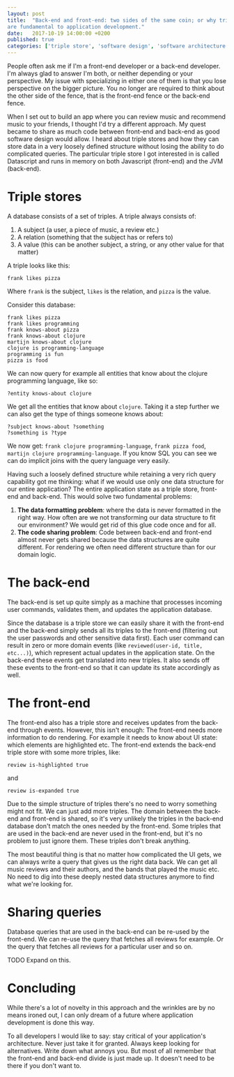 ```yaml
---
layout: post
title:  "Back-end and front-end: two sides of the same coin; or why triple stores 
are fundamental to application development."
date:   2017-10-19 14:00:00 +0200
published: true
categories: ['triple store', 'software design', 'software architecture', 'database']
---
```

People often ask me if I'm a front-end developer or a back-end developer. I'm
always glad to answer I'm both, or neither depending or your perspective. My
issue with specializing in either one of them is that you lose perspective on
the bigger picture. You no longer are required to think about the other side of
the fence, that is the front-end fence or the back-end fence.

When I set out to build an app where you can review music and recommend music to
your friends, I thought I'd try a different approach. My quest became to share
as much code between front-end and back-end as good software design would allow.
I heard about triple stores and how they can store data in a very loosely
defined structure without losing the ability to do complicated queries. The
particular triple store I got interested in is called Datascript and runs in
memory on both Javascript (front-end) and the JVM (back-end).

# Triple stores 

A database consists of a set of triples. A triple always consists of:

1. A subject (a user, a piece of music, a review etc.)
2. A relation (something that the subject has or refers to)
3. A value (this can be another subject, a string, or any other value for that matter)

A triple looks like this:

`frank likes pizza`

Where `frank` is the subject, `likes` is the relation, and `pizza` is the value.

Consider this database:

```
frank likes pizza
frank likes programming
frank knows-about pizza
frank knows-about clojure
martijn knows-about clojure
clojure is programming-language
programming is fun
pizza is food
```

We can now query for example all entities that know about the clojure
programming language, like so:

```
?entity knows-about clojure
```

We get all the entities that know about `clojure`. Taking it a step further we
can also get the type of things someone knows about:

```
?subject knows-about ?something
?something is ?type
```

We now get: `frank clojure programming-language`, `frank pizza food`, `martijn
clojure programming-language`. If you know SQL you can see we can do implicit
joins with the query language very easily.

Having such a loosely defined structure while retaining a very rich query
capability got me thinking: what if we would use only one data structure for our
entire application? The entire application state as a triple store, front-end
and back-end. This would solve two fundamental problems:

1. **The data formatting problem**: where the data is never formatted in the right
   way. How often are we not transforming our data structure to fit our
   environment? We would get rid of this glue code once and for all.
2. **The code sharing problem**: Code between back-end and front-end almost
   never gets shared because the data structures are quite different. For
   rendering we often need different structure than for our domain logic. 

# The back-end

The back-end is set up quite simply as a machine that processes incoming user
commands, validates them, and updates the application database.

Since the database is a triple store we can easily share it with the front-end
and the back-end simply sends all its triples to the front-end (filtering out
the user passwords and other sensitive data first). Each user command can result
in zero or more domain events (like `reviewed(user-id, title, etc...)`), which
represent actual updates in the application state. On the back-end these events
get translated into new triples. It also sends off these events to the front-end
so that it can update its state accordingly as well.

# The front-end

The front-end also has a triple store and receives updates from the back-end
through events. However, this isn't enough: The front-end needs more information
to do rendering. For example it needs to know about UI state: which elements are
highlighted etc. The front-end extends the back-end triple store with some more
triples, like:

```review is-highlighted true```

and

```review is-expanded true```

Due to the simple structure of triples there's no need to worry something might
not fit. We can just add more triples. The domain between the back-end and
front-end is shared, so it's very unlikely the triples in the back-end database
don't match the ones needed by the front-end. Some triples that are used in the
back-end are never used in the front-end, but it's no problem to just ignore
them. These triples don't break anything.

The most beautiful thing is that no matter how complicated the UI gets, we can
always write a query that gives us the right data back. We can get all music
reviews and their authors, and the bands that played the music etc. No need to
dig into these deeply nested data structures anymore to find what we're looking
for.

# Sharing queries

Database queries that are used in the back-end can be re-used by the front-end.
We can re-use the query that fetches all reviews for example. Or the query
that fetches all reviews for a particular user and so on.

TODO Expand on this.

# Concluding

While there's a lot of novelty in this approach and the wrinkles are by no means
ironed out, I can only dream of a future where application development is done
this way.

To all developers I would like to say: stay critical of your application's
architecture. Never just take it for granted. Always keep looking for
alternatives. Write down what annoys you. But most of all remember that the
front-end and back-end divide is just made up. It doesn't need to be there if
you don't want to.
